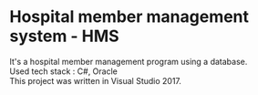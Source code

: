 # Hospital member management system - HMS
It's a hospital member management program using a database. <br>
Used tech stack : C#, Oracle <br>
This project was written in Visual Studio 2017. <br>

# 
